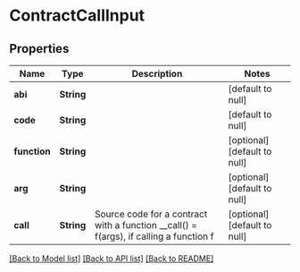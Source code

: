 # ContractCallInput

## Properties
Name | Type | Description | Notes
------------ | ------------- | ------------- | -------------
**abi** | **String** |  | [default to null]
**code** | **String** |  | [default to null]
**function** | **String** |  | [optional] [default to null]
**arg** | **String** |  | [optional] [default to null]
**call** | **String** | Source code for a contract with a function __call() &#x3D; f(args), if calling a function f | [optional] [default to null]

[[Back to Model list]](../README.md#documentation-for-models) [[Back to API list]](../README.md#documentation-for-api-endpoints) [[Back to README]](../README.md)


